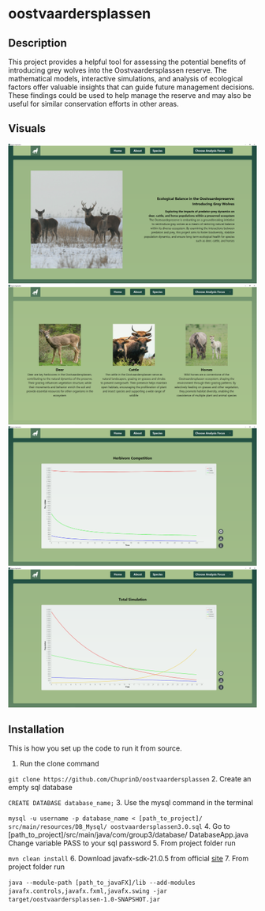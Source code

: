 # oostvaardersplassen

## Description
This project provides a helpful tool for assessing the potential
benefits of introducing grey wolves into the Oostvaardersplassen
reserve. The mathematical models, interactive simulations, and
analysis of ecological factors offer valuable insights that can
guide future management decisions. These findings could be used
to help manage the reserve and may also be useful for similar
conservation efforts in other areas. 

## Visuals
![Screenshot_1](/images/Screenshot_1.png)
![Screenshot_2](/images/Screenshot_2.png)
![Screenshot_3](/images/Screenshot_3.png)
![Screenshot_4](/images/Screenshot_4.png)


## Installation
This is how you set up the code to run it from source.

1. Run the clone command 

`git clone https://github.com/ChuprinD/oostvaardersplassen`
2. Create an empty sql database 

`CREATE DATABASE database_name;`
3. Use the mysql command in the terminal 

`mysql -u username -p database_name < [path_to_project]/ src/main/resources/DB_Mysql/ oostvaardersplassen3.0.sql`
4. Go to [path_to_project]/src/main/java/com/group3/database/ DatabaseApp.java 
Change variable PASS to your sql password
5. From project folder run

`mvn clean install`
6. Download javafx-sdk-21.0.5 from official [site](https://openjfx.io/)
7. From project folder run 

`java --module-path [path_to_javaFX]/lib --add-modules javafx.controls,javafx.fxml,javafx.swing -jar target/oostvaardersplassen-1.0-SNAPSHOT.jar`